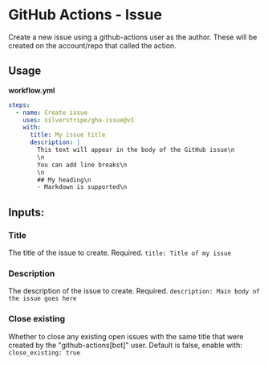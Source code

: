 # GitHub Actions - Issue

Create a new issue using a github-actions user as the author. These will be created on the account/repo that called the action.

## Usage

**workflow.yml**
```yml
steps:
  - name: Create issue
    uses: silverstripe/gha-issue@v1
    with:
      title: My issue title
      description: |
        This text will appear in the body of the GitHub issue\n
        \n
        You can add line breaks\n
        \n
        ## My heading\n
        - Markdown is supported\n
```

## Inputs:

### Title
The title of the issue to create. Required.
`title: Title of my issue`

### Description
The description of the issue to create. Required.
`description: Main body of the issue goes here`

### Close existing
Whether to close any existing open issues with the same title that were created by the "github-actions[bot]" user. Default is false, enable with:
`close_existing: true`
